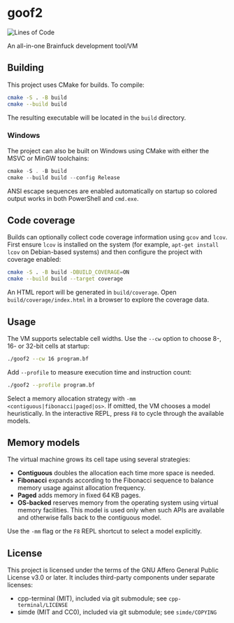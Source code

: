 # goof2
![Lines of Code](https://tokei.rs/b1/github/mkot2/goof2?category=code)

An all-in-one Brainfuck development tool/VM

## Building

This project uses CMake for builds. To compile:

```sh
cmake -S . -B build
cmake --build build
```

The resulting executable will be located in the `build` directory.

### Windows

The project can also be built on Windows using CMake with either the
MSVC or MinGW toolchains:

```powershell
cmake -S . -B build
cmake --build build --config Release
```

ANSI escape sequences are enabled automatically on startup so colored
output works in both PowerShell and `cmd.exe`.

## Code coverage

Builds can optionally collect code coverage information using `gcov` and
`lcov`. First ensure `lcov` is installed on the system (for example,
`apt-get install lcov` on Debian-based systems) and then configure the
project with coverage enabled:

```sh
cmake -S . -B build -DBUILD_COVERAGE=ON
cmake --build build --target coverage
```

An HTML report will be generated in `build/coverage`. Open
`build/coverage/index.html` in a browser to explore the coverage data.

## Usage

The VM supports selectable cell widths. Use the `--cw` option to choose 8-, 16- or 32-bit
cells at startup:

```sh
./goof2 --cw 16 program.bf
```

Add `--profile` to measure execution time and instruction count:

```sh
./goof2 --profile program.bf
```

Select a memory allocation strategy with `-mm <contiguous|fibonacci|paged|os>`. If omitted,
the VM chooses a model heuristically. In the interactive REPL, press `F8` to cycle through
the available models.

## Memory models

The virtual machine grows its cell tape using several strategies:

- **Contiguous** doubles the allocation each time more space is needed.
- **Fibonacci** expands according to the Fibonacci sequence to balance
  memory usage against allocation frequency.
- **Paged** adds memory in fixed 64 KB pages.
- **OS-backed** reserves memory from the operating system using virtual
  memory facilities. This model is used only when such APIs are available
  and otherwise falls back to the contiguous model.

Use the `-mm` flag or the `F8` REPL shortcut to select a model explicitly.

## License

This project is licensed under the terms of the GNU Affero General Public License v3.0 or later.
It includes third-party components under separate licenses:
- cpp-terminal (MIT), included via git submodule; see `cpp-terminal/LICENSE`
- simde (MIT and CC0), included via git submodule; see `simde/COPYING`

